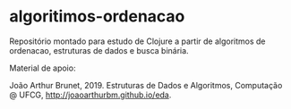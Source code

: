 # algoritimos-ordenacao

Repositório montado para estudo de Clojure a partir de algoritmos de ordenacao, estruturas de dados e busca binária.

Material de apoio:

João Arthur Brunet, 2019. Estruturas de Dados e Algoritmos, 
Computação @ UFCG, <http://joaoarthurbm.github.io/eda>.
